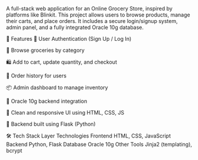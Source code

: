 A full-stack web application for an Online Grocery Store, inspired by platforms like Blinkit. This project allows users to browse products, manage their carts, and place orders. It includes a secure login/signup system, admin panel, and a fully integrated Oracle 10g database.

📌 Features
🔐 User Authentication (Sign Up / Log In)

🧺 Browse groceries by category

🛍️ Add to cart, update quantity, and checkout

🧾 Order history for users

📦 Admin dashboard to manage inventory

💾 Oracle 10g backend integration

🎨 Clean and responsive UI using HTML, CSS, JS

🔧 Backend built using Flask (Python)

🛠️ Tech Stack
Layer	Technologies
Frontend	HTML, CSS, JavaScript
Backend	Python, Flask
Database	Oracle 10g
Other Tools	Jinja2 (templating), bcrypt
